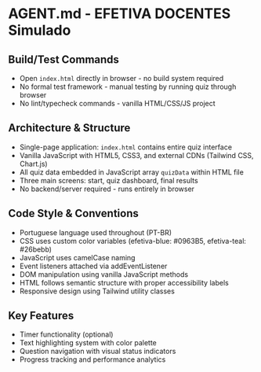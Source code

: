 # AGENT.md - EFETIVA DOCENTES Simulado

## Build/Test Commands
- Open `index.html` directly in browser - no build system required
- No formal test framework - manual testing by running quiz through browser
- No lint/typecheck commands - vanilla HTML/CSS/JS project

## Architecture & Structure
- Single-page application: `index.html` contains entire quiz interface
- Vanilla JavaScript with HTML5, CSS3, and external CDNs (Tailwind CSS, Chart.js)
- All quiz data embedded in JavaScript array `quizData` within HTML file
- Three main screens: start, quiz dashboard, final results
- No backend/server required - runs entirely in browser

## Code Style & Conventions
- Portuguese language used throughout (PT-BR)
- CSS uses custom color variables (efetiva-blue: #0963B5, efetiva-teal: #26bebb)
- JavaScript uses camelCase naming
- Event listeners attached via addEventListener
- DOM manipulation using vanilla JavaScript methods
- HTML follows semantic structure with proper accessibility labels
- Responsive design using Tailwind utility classes

## Key Features
- Timer functionality (optional)
- Text highlighting system with color palette
- Question navigation with visual status indicators
- Progress tracking and performance analytics
